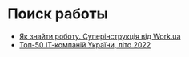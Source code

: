 # Поиск работы

- [Як знайти роботу. Суперінструкція від Work.ua](https://www.work.ua/jobseeker/resources/)
- [Топ-50 ІТ-компаній України, літо 2022](https://dou.ua/lenta/articles/top-50-summer-2022/)
